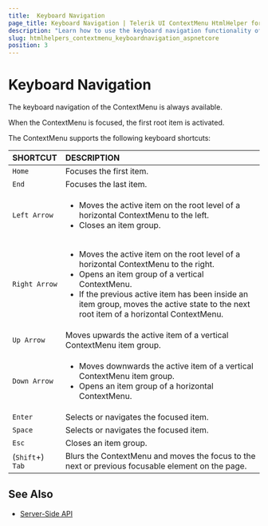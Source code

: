 ```yaml
---
title:  Keyboard Navigation
page_title: Keyboard Navigation | Telerik UI ContextMenu HtmlHelper for ASP.NET Core
description: "Learn how to use the keyboard navigation functionality of the Telerik UI ContextMenu HtmlHelper for ASP.NET Core (MVC 6 or ASP.NET Core MVC)."
slug: htmlhelpers_contextmenu_keyboardnavigation_aspnetcore
position: 3
---
```


# Keyboard Navigation

The keyboard navigation of the ContextMenu is always available.

When the ContextMenu is focused, the first root item is activated.

The ContextMenu supports the following keyboard shortcuts:

| SHORTCUT						| DESCRIPTION				                                                        |
|:---                 |:---                                                                               |
| `Home`              | Focuses the first item.                                                            |
| `End`               | Focuses the last item.                                                             |
| `Left Arrow`        | <ul><li>Moves the active item on the root level of a horizontal ContextMenu to the left.</li> <li>Closes an item group.</li></ul> |
| `Right Arrow`       | <ul><li>Moves the active item on the root level of a horizontal ContextMenu to the right.</li> <li>Opens an item group of a vertical ContextMenu.</li> <li>If the previous active item has been inside an item group, moves the active state to the next root item of a horizontal ContextMenu.</li></ul>        |
| `Up Arrow`          | Moves upwards the active item of a vertical ContextMenu item group.                        |
| `Down Arrow`        | <ul><li>Moves downwards the active item of a vertical ContextMenu item group.</li> <li>Opens an item group of a horizontal ContextMenu.</li></ul> |
| `Enter`             | Selects or navigates the focused item.                                             |
| `Space`             | Selects or navigates the focused item.                                             |
| `Esc`               | Closes an item group.                                                              |
| (`Shift`+) `Tab`    | Blurs the ContextMenu and moves the focus to the next or previous focusable element on the page.  |

## See Also

* [Server-Side API](/api/menu)

